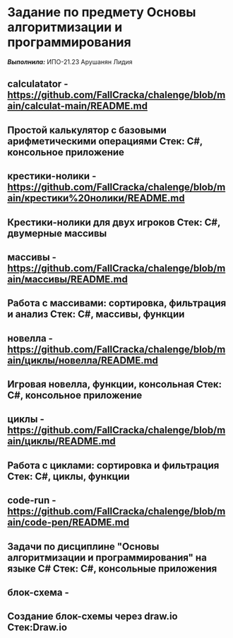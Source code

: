 # Задание по предмету Основы алгоритмизации и программирования

***Выполнила:*** ИПО-21.23 Арушанян Лидия

## calculatator  - https://github.com/FallCracka/chalenge/blob/main/calculat-main/README.md

Простой калькулятор с базовыми арифметическими операциями 
Стек: C#, консольное приложение 
-

## крестики-нолики - https://github.com/FallCracka/chalenge/blob/main/крестики%20нолики/README.md

Крестики-нолики для двух игроков 
Стек: C#, двумерные массивы 
-

## массивы - https://github.com/FallCracka/chalenge/blob/main/массивы/README.md

Работа с массивами: сортировка, фильтрация и анализ
Стек: C#, массивы, функции
-

## новелла  - https://github.com/FallCracka/chalenge/blob/main/циклы/новелла/README.md

Игровая новелла, функции, консольная 
Стек: C#, консольное приложение
-

## циклы - https://github.com/FallCracka/chalenge/blob/main/циклы/README.md

Работа с циклами: сортировка и фильтрация 
Стек: C#, циклы, функции
-

## code-run  - https://github.com/FallCracka/chalenge/blob/main/code-pen/README.md

Задачи по дисциплине "Основы алгоритмизации и программирования" на языке C#
Стек: C#, консольные приложения
-

## блок-схема  -

Создание блок-схемы через draw.io 
Стек:Draw.io
-
